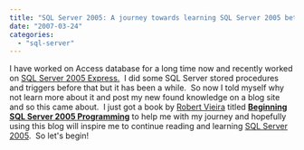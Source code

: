 ```yaml
---
title: "SQL Server 2005: A journey towards learning SQL Server 2005 better"
date: "2007-03-24"
categories: 
  - "sql-server"
---
```


I have worked on Access database for a long time now and recently worked on [SQL Server 2005 Express.](http://www.microsoft.com/sql/editions/express/default.mspx)  I did some SQL Server stored procedures and triggers before that but it has been a while.  So now I told myself why not learn more about it and post my new found knowledge on a blog site and so this came about.  I just got a book by [Robert Vieira](http://www.wrox.com/WileyCDA/WroxTitle/productCd-0764584332,descCd-authorInfo.html) titled **[Beginning SQL Server 2005 Programming](http://www.wrox.com/WileyCDA/WroxTitle/productCd-0764584332.html)** to help me with my journey and hopefully using this blog will inspire me to continue reading and learning [SQL Server 2005](http://www.microsoft.com/sql/default.mspx).  So let's begin!
